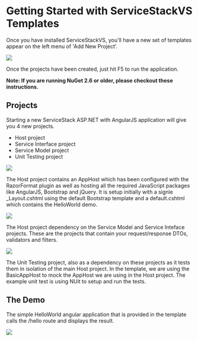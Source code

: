 Getting Started with ServiceStackVS Templates
=============================================
Once you have installed ServiceStackVS, you'll have a new set of templates appear on the left menu of 'Add New Project'.

![](https://raw.githubusercontent.com/ServiceStack/ServiceStackVS/master/Images/angularjs_add_new_project.png)

Once the projects have been created, just hit F5 to run the application. 

**Note: If you are running NuGet 2.6 or older, please checkout these instructions.**

Projects
--------

Starting a new ServiceStack ASP.NET with AngularJS application will give you 4 new projects.

- Host project
- Service Interface project
- Service Model project
- Unit Testing project

![](https://raw.githubusercontent.com/ServiceStack/ServiceStackVS/master/Images/angularjs_solution.png)

The Host project contains an AppHost which has been configured with the RazorFormat plugin as well as hosting all the required JavaScript packages like AngularJS, Bootstrap and jQuery. It is setup initially with a signle _Layout.cshtml using the default Bootstrap template and a default.cshtml which contains the HelloWorld demo.

![](https://raw.githubusercontent.com/ServiceStack/ServiceStackVS/master/Images/angularjs_main_project.png)

The Host project dependency on the Service Model and Service Inteface projects. These are the projects that contain your request/response DTOs, validators and filters. 

![](https://raw.githubusercontent.com/ServiceStack/ServiceStackVS/master/Images/angularjs_other_projects.png)

The Unit Testing project, also as a dependency on these projects as it tests them in isolation of the main Host project. In the template, we are using the BasicAppHost to mock the AppHost we are using in the Host project. The example unit test is using NUit to setup and run the tests.

The Demo
--------

The simple HelloWorld angular application that is provided in the template calls the /hello route and displays the result.

![](https://github.com/ServiceStack/ServiceStackVS/raw/master/Images/angularjs_hello_app.png)







